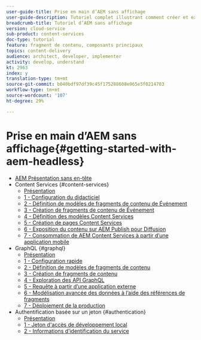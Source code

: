 ```yaml
---
user-guide-title: Prise en main d’AEM sans affichage
user-guide-description: Tutoriel complet illustrant comment créer et exposer du contenu à l’aide d’AEM sans affichage.
breadcrumb-title: Tutoriel d’AEM sans affichage
version: cloud-service
sub-product: content-services
doc-type: tutorial
feature: fragment de contenu, composants principaux
topics: content-delivery
audience: architect, developer, implementer
activity: develop, understand
kt: 2963
index: y
translation-type: tm+mt
source-git-commit: b040bdf97df39c45f175288608e965e5f0214703
workflow-type: tm+mt
source-wordcount: '107'
ht-degree: 29%

---
```



# Prise en main d’AEM sans affichage{#getting-started-with-aem-headless}

+ [AEM Présentation sans en-tête](./overview.md)
+ Content Services {#content-services}
   + [Présentation](./content-services/overview.md)
   + [1 - Configuration du didacticiel](./content-services/chapter-1.md)
   + [2 - Définition de modèles de fragments de contenu de Événement](./content-services/chapter-2.md)
   + [3 - Création de fragments de contenu de Événement](./content-services/chapter-3.md)
   + [4 - Définition des modèles Content Services](./content-services/chapter-4.md)
   + [5 - Création de pages Content Services](./content-services/chapter-5.md)
   + [6 - Exposition du contenu sur AEM Publish pour Diffusion](./content-services/chapter-6.md)
   + [7 - Consommation de AEM Content Services à partir d’une application mobile](./content-services/chapter-7.md)
+ GraphQL {#graphql}
   + [Présentation](./graphql/overview.md)
   + [1 - Configuration rapide](./graphql/setup.md)
   + [2 - Définition de modèles de fragments de contenu](./graphql/content-fragment-models.md)
   + [3 - Création de fragments de contenu](./graphql/author-content-fragments.md)
   + [4 - Exploration des API GraphQL](./graphql/explore-graphql-api.md)
   + [5 - Requête à partir d’une application externe](./graphql/graphql-and-external-app.md)
   + [6 - Modélisation avancée des données à l’aide des références de fragments](./graphql/fragment-references.md)
   + [7 - Déploiement de la production](./graphql/production-deployment.md)
+ Authentification basée sur un jeton {#authentication}
   + [Présentation](./authentication/overview.md)
   + [1 - Jeton d&#39;accès de développement local](./authentication/local-development-access-token.md)
   + [2 - Informations d’identification du service](./authentication/service-credentials.md)